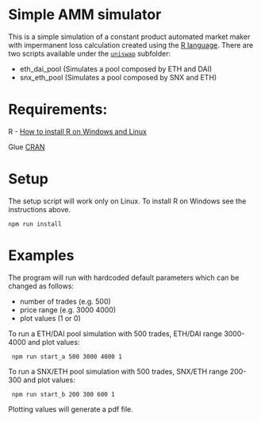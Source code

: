 # Simple AMM simulator

This is a simple simulation of a constant product automated market maker with impermanent loss calculation created using the [R language](https://www.r-project.org/). There are two scripts available under the [```uniswap```](https://github.com/0xalbert/amm_simulator/tree/master/uniswap) subfolder:

* eth_dai_pool (Simulates a pool composed by ETH and DAI)
* snx_eth_pool (Simulates a pool composed by SNX and ETH)

# Requirements:

R - [How to install R on Windows and Linux](https://techvidvan.com/tutorials/install-r/#:~:text=Step%20%E2%80%93%201%3A%20Go%20to%20CRAN,the%20latest%20version%20of%20R.)

Glue [CRAN](https://cran.r-project.org/web/packages/glue/index.html)

# Setup

The setup script will work only on Linux. To install R on Windows see the instructions above.

``` npm run install ``` 

# Examples

The program will run with hardcoded default parameters which can be changed as follows:

* number of trades (e.g. 500)
* price range (e.g. 3000 4000)
* plot values (1 or 0)

To run a ETH/DAI pool simulation with 500 trades, ETH/DAI range 3000-4000 and plot values:

``` npm run start_a 500 3000 4000 1```

To run a SNX/ETH pool simulation with 500 trades, SNX/ETH range 200-300 and plot values:

``` npm run start_b 200 300 600 1```

Plotting values will generate a pdf file.